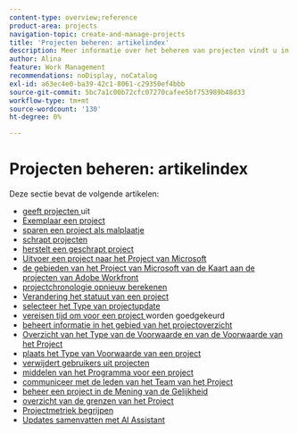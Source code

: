 ```yaml
---
content-type: overview;reference
product-area: projects
navigation-topic: create-and-manage-projects
title: 'Projecten beheren: artikelindex'
description: Meer informatie over het beheren van projecten vindt u in de volgende artikelen.
author: Alina
feature: Work Management
recommendations: noDisplay, noCatalog
exl-id: a63ec4e0-ba39-42c1-8061-c29350ef4bbb
source-git-commit: 5bc7a1c00b72cfc07270cafee5bf753989b48d33
workflow-type: tm+mt
source-wordcount: '130'
ht-degree: 0%

---
```


# Projecten beheren: artikelindex

Deze sectie bevat de volgende artikelen:

* [ geeft projecten ](../../../manage-work/projects/manage-projects/edit-projects.md) uit
* [ Exemplaar een project ](../../../manage-work/projects/manage-projects/copy-project.md)
* [ sparen een project als malplaatje ](../../../manage-work/projects/manage-projects/save-project-as-template.md)
* [ schrapt projecten ](../../../manage-work/projects/manage-projects/delete-projects.md)
* [ herstelt een geschrapt project ](../../../manage-work/projects/manage-projects/recover-project.md)
* [ Uitvoer een project naar het Project van Microsoft ](../../../manage-work/projects/manage-projects/export-project-to-ms-project.md)
* [ de gebieden van het Project van Microsoft van de Kaart aan de projecten van Adobe Workfront ](../../../manage-work/projects/manage-projects/map-ms-project-fields-to-workfront.md)
* [ projectchronologie opnieuw berekenen ](../../../manage-work/projects/manage-projects/recalculate-project-timeline.md)
* [ Verandering het statuut van een project ](../../../manage-work/projects/manage-projects/change-project-status.md)
* [ selecteer het Type van projectupdate ](../../../manage-work/projects/manage-projects/select-project-update-type.md)
* [ vereisen tijd om voor een project ](../../../manage-work/projects/manage-projects/require-time-approval-for-projects.md) worden goedgekeurd
* [ beheert informatie in het gebied van het projectoverzicht ](../../../manage-work/projects/manage-projects/understand-project-overview-area.md)
* [ Overzicht van het Type van de Voorwaarde en van de Voorwaarde van het Project ](../../../manage-work/projects/manage-projects/project-condition-and-condition-type.md)
* [ plaats het Type van Voorwaarde van een project ](../../../manage-work/projects/manage-projects/set-condition-type-for-project.md)
* [ verwijdert gebruikers uit projecten ](../../../manage-work/projects/manage-projects/remove-users-from-projects.md)
* [ middelen van het Programma voor een project ](../../../manage-work/projects/manage-projects/schedule-resources-for-projects.md)
* [ communiceer met de leden van het Team van het Project ](../../../manage-work/projects/manage-projects/communicate-with-project-team-members.md)
* [ beheer een project in de Mening van de Gelijkheid ](../../../manage-work/projects/manage-projects/manage-projects-in-agile-view.md)
* [ overzicht van de grenzen van het Project ](../../../manage-work/projects/manage-projects/project-maximums.md)
* [Projectmetriek begrijpen](../../../manage-work/projects/manage-projects/project-metrics.md)
* [Updates samenvatten met AI Assistant](/help/quicksilver/manage-work/projects/manage-projects/summarize-projects-ai-assistant.md)
